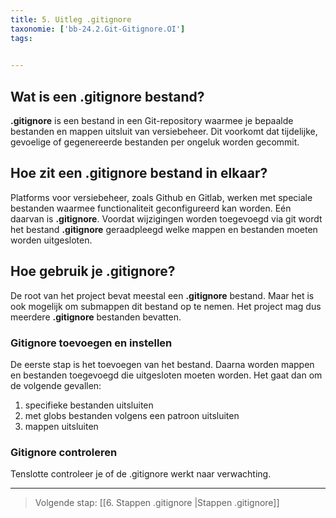 ```yaml
---
title: 5. Uitleg .gitignore
taxonomie: ['bb-24.2.Git-Gitignore.OI']
tags:

 
---
```


## Wat is een .gitignore bestand?
**.gitignore** is een bestand in een Git-repository waarmee je bepaalde bestanden en mappen uitsluit van versiebeheer. Dit voorkomt dat tijdelijke, gevoelige of gegenereerde bestanden per ongeluk worden gecommit.

## Hoe zit een .gitignore bestand in elkaar?
Platforms voor versiebeheer, zoals Github en Gitlab, werken met speciale bestanden waarmee functionaliteit geconfigureerd kan worden. Eén daarvan is **.gitignore**. Voordat wijzigingen worden toegevoegd via git wordt het bestand **.gitignore** geraadpleegd welke mappen en bestanden moeten worden uitgesloten.

## Hoe gebruik je .gitignore?
De root van het project bevat meestal een **.gitignore** bestand. Maar het is ook mogelijk om submappen dit bestand op te nemen. Het project mag dus meerdere **.gitignore** bestanden bevatten.

### Gitignore toevoegen en instellen
De eerste stap is het toevoegen van het bestand. Daarna worden mappen en bestanden toegevoegd die uitgesloten moeten worden. Het gaat dan om de volgende gevallen:
1. specifieke bestanden uitsluiten
2. met globs bestanden volgens een patroon uitsluiten
3. mappen uitsluiten

### Gitignore controleren
Tenslotte controleer je of de .gitignore werkt naar verwachting. 

---

> Volgende stap: [[6. Stappen .gitignore |Stappen .gitignore]]

